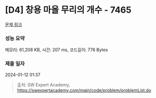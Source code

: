 # [D4] 창용 마을 무리의 개수 - 7465 

[문제 링크](https://swexpertacademy.com/main/code/problem/problemDetail.do?contestProbId=AWngfZVa9XwDFAQU) 

### 성능 요약

메모리: 61,208 KB, 시간: 207 ms, 코드길이: 776 Bytes

### 제출 일자

2024-01-12 01:37



> 출처: SW Expert Academy, https://swexpertacademy.com/main/code/problem/problemList.do